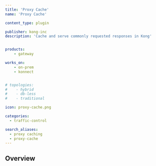 ```yaml
---
title: 'Proxy Cache'
name: 'Proxy Cache'

content_type: plugin

publisher: kong-inc
description: 'Cache and serve commonly requested responses in Kong'


products:
    - gateway

works_on:
    - on-prem
    - konnect


# topologies:
#    - hybrid
#    - db-less
#    - traditional

icon: proxy-cache.png

categories:
  - traffic-control

search_aliases:
  - proxy caching
  - proxy-cache
---
```


## Overview
